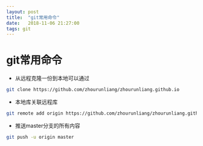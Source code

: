 ```yaml
---
layout: post
title:  "git常用命令"
date:   2018-11-06 21:27:00
tags: git
---
```


# git常用命令
- 从远程克隆一份到本地可以通过
```bash
git clone https://github.com/zhourunliang/zhourunliang.github.io
```

- 本地库关联远程库
```bash
git remote add origin https://github.com/zhourunliang/zhourunliang.github.io
```

- 推送master分支的所有内容
```bash
git push -u origin master
```